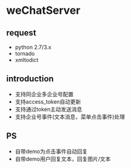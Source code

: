 # weChatServer

## request
- python 2.7/3.x
- tornado
- xmltodict

## introduction
- 支持同企业多企业号配置
- 支持access_token自动更新
- 支持通过token主动发送消息
- 支持企业号事件(文本消息，菜单点击事件)处理

## PS
- 自带demo为点击事件自动回复
- 自带demo用户回复文本，回复图片/文本